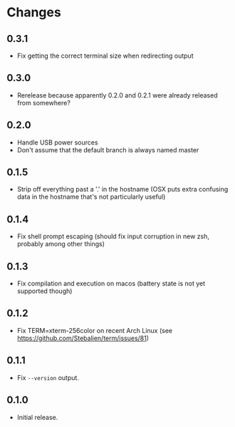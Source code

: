 # Changes

## 0.3.1

* Fix getting the correct terminal size when redirecting output

## 0.3.0

* Rerelease because apparently 0.2.0 and 0.2.1 were already released from
  somewhere?

## 0.2.0

* Handle USB power sources
* Don't assume that the default branch is always named master

## 0.1.5

* Strip off everything past a '.' in the hostname (OSX puts extra confusing
  data in the hostname that's not particularly useful)

## 0.1.4

* Fix shell prompt escaping (should fix input corruption in new zsh, probably
  among other things)

## 0.1.3

* Fix compilation and execution on macos (battery state is not yet supported
  though)

## 0.1.2

* Fix TERM=xterm-256color on recent Arch Linux
  (see https://github.com/Stebalien/term/issues/81)

## 0.1.1

* Fix `--version` output.

## 0.1.0

* Initial release.
